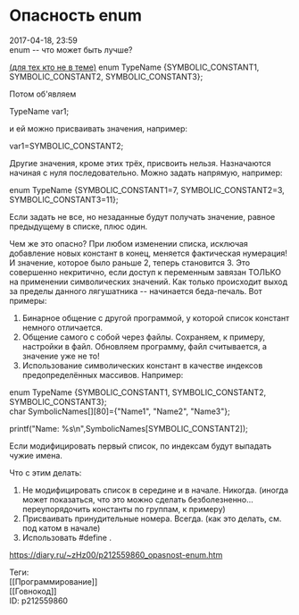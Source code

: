 Опасность enum
===============

   
 2017-04-18, 23:59   
  enum -- что может быть лучше?   
   
  [(для тех кто не в теме)](https://zHz00.diary.ru/p212559860.htm?index=1#linkmore212559860m1)    enum TypeName {SYMBOLIC\_CONSTANT1, SYMBOLIC\_CONSTANT2, SYMBOLIC\_CONSTANT3};   
   
 Потом об'являем   
   
 TypeName var1;   
   
 и ей можно присваивать значения, например:   
   
 var1=SYMBOLIC\_CONSTANT2;   
   
 Другие значения, кроме этих трёх, присвоить нельзя. Назначаются начиная с нуля последовательно. Можно задать напрямую, например:   
   
 enum TypeName {SYMBOLIC\_CONSTANT1=7, SYMBOLIC\_CONSTANT2=3, SYMBOLIC\_CONSTANT3=11};   
   
 Если задать не все, но незаданные будут получать значение, равное предыдущему в списке, плюс один.     
   
 Чем же это опасно? При любом изменении списка, исключая добавление новых констант в конец, меняется фактическая нумерация! И значение, которое было раньше 2, теперь становится 3. Это совершенно некритично, если доступ к переменным завязан ТОЛЬКО на применении символических значений. Как только происходит выход за пределы данного лягушатника -- начинается беда-печаль. Вот примеры:   
 1. Бинарное общение с другой программой, у которой список констант немного отличается.   
 2. Общение самого с собой через файлы. Сохраняем, к примеру, настройки в файл. Обновляем программу, файл считывается, а значение уже не то!   
 3. Использование символических констант в качестве индексов предопределённых массивов. Например:   
   
 enum TypeName {SYMBOLIC\_CONSTANT1, SYMBOLIC\_CONSTANT2, SYMBOLIC\_CONSTANT3};   
 char SymbolicNames[][80]={"Name1", "Name2", "Name3"};   
   
 printf("Name: %s\n",SymbolicNames[SYMBOLIC\_CONSTANT2]);   
   
 Если модифицировать первый список, по индексам будут выпадать чужие имена.   
   
 Что с этим делать:   
 1. Не модифицировать список в середине и в начале. Никогда. (иногда может показаться, что это можно сделать безболезненно... переупорядочить константы по группам, к примеру)   
 2. Присваивать принудительные номера. Всегда. (как это делать, см. под катом в начале)   
 3. Использовать #define .   
    
 <https://diary.ru/~zHz00/p212559860_opasnost-enum.htm>   
   
 Теги:   
 [[Программирование]]   
 [[Говнокод]]   
 ID: p212559860